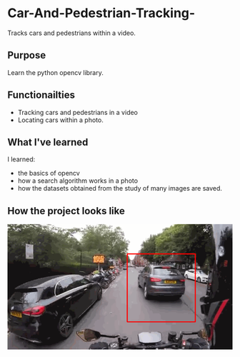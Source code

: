 # Car-And-Pedestrian-Tracking-

Tracks cars and pedestrians within a video.

## Purpose

Learn the python opencv library.

## Functionailties

- Tracking cars and pedestrians in a video
- Locating cars within a photo.

## What I've learned

I learned:

- the basics of opencv
- how a search algorithm works in a photo
- how the datasets obtained from the study of many images are saved.

## How the project looks like

![example video](images/example.gif)
